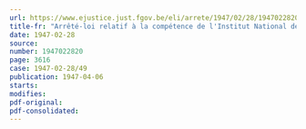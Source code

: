 ```yaml
---
url: https://www.ejustice.just.fgov.be/eli/arrete/1947/02/28/1947022820/justel
title-fr: "Arrêté-loi relatif à la compétence de l'Institut National de Crédit Agricole en matière de crédits spéciaux destinés à la restauration de dommages causés par faits de guerre à des biens immeubles"
date: 1947-02-28
source:
number: 1947022820
page: 3616
case: 1947-02-28/49
publication: 1947-04-06
starts:
modifies:
pdf-original:
pdf-consolidated:
---
```


